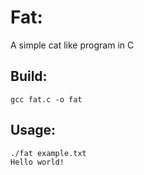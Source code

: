 # Fat: 
A simple cat like program in C

## Build:
```
gcc fat.c -o fat
```

## Usage:
```
./fat example.txt
Hello world!
```
